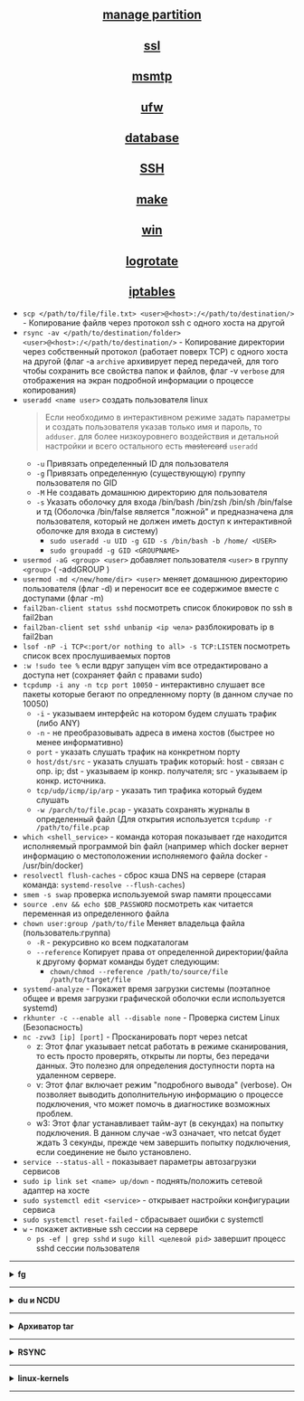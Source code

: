 <div align="center">

## [manage partition](https://github.com/Limewax163/help_unix/tree/main/manage_partition/README.md)

## [ssl](https://github.com/Limewax163/help_unix/tree/main/SSL/README.md)

## [msmtp](https://github.com/Limewax163/help_unix/tree/main/msmtp/README.md)

## [ufw](https://github.com/Limewax163/help_unix/tree/main/ufw/README.md)

## [database](https://github.com/Limewax163/help_unix/blob/main/database/README..md)

## [SSH](https://github.com/Limewax163/help_unix/blob/main/SSH/README.md)

## [make](https://github.com/Limewax163/help_unix/tree/main/make/README.md)

## [win](https://github.com/Limewax163/help_unix/tree/main/win/README.md)

## [logrotate](https://github.com/Limewax163/help_unix/blob/main/logrotate/README.md)

## [iptables](https://github.com/Limewax163/help_unix/blob/main/iptables/README.md)
</div>

- `scp </path/to/file/file.txt> <user>@<host>:/</path/to/destination/>` - Копирование файлв через протокол ssh с одного хоста на другой
- `rsync -av </path/to/destination/folder> <user>@<host>:/</path/to/destination/>` - Копирование директории через собственный протокол (работает поверх TCP) с одного хоста на другой (флаг -a `archive` архивирует перед передачей, для того чтобы сохранить все свойства папок и файлов, флаг -v `verbose` для отображения на экран подробной информации о процессе копирования)
- `useradd <name user>` создать пользователя linux
  >Если необходимо в интерактивном режиме задать параметры и создать пользователя указав только имя и пароль, то `adduser`. для более низкоуровнего воздействия и детальной настройки и всего остального есть ~~mastercard~~ `useradd`
  - `-u` Привязать определенный ID для пользователя
  - `-g` Привязать определенную (существующую) группу пользователя по GID
  - `-M` Не создавать домашнюю директорию для пользователя
  - `-s` Указать оболочку для входа /bin/bash /bin/zsh /bin/sh /bin/false и тд (Оболочка /bin/false является "ложной" и предназначена для пользователя, который не должен иметь доступ к интерактивной оболочке для входа в систему)
    - `sudo useradd -u UID -g GID -s /bin/bash -b /home/ <USER>`
    - `sudo groupadd -g GID <GROUPNAME>`
- `usermod -aG <group> <user>` добавляет пользователя `<user>` в группу `<group>` ( -addGROUP )
- `usermod -md </new/home/dir> <user>` меняет домашнюю директорию пользователя (флаг -d) и переносит все ее содержимое вместе с доступами (флаг -m)
- `fail2ban-client status sshd` посмотреть список блокировок по ssh в fail2ban
- `fail2ban-client set sshd unbanip <ip чела>` разблокировать ip в fail2ban
- `lsof -nP -i TCP<:port/or nothing to all> -s TCP:LISTEN` посмотреть список всех прослушиваемых портов
- `:w !sudo tee %` если вдруг запущен vim все отредактировано а доступа нет (сохраняет файл с правами sudo)
- `tcpdump -i any -n tcp port 10050` - интерактивно слушает все пакеты которые бегают по опредленному порту (в данном случае по 10050)
  - `-i` - указываем интерфейс на котором будем слушать трафик (либо ANY)
  - `-n` - не преобразовывать адреса в имена хостов (быстрее но менее информативно)
  - `port` - указать слушать трафик на конкретном порту
  - `host/dst/src` - указать слушать трафик который: host - связан с опр. ip; dst - указываем ip конкр. получателя; src - указываем ip конкр. источника.
  - `tcp/udp/icmp/ip/arp` - указать тип трафика который будем слушать
  - `-w /parch/to/file.pcap` - указать сохранять журналы в определенный файл (Для открытия используется `tcpdump -r /path/to/file.pcap`
- `which <shell_service>` - команда которая показывает где находится исполняемый программой bin файл (например which docker вернет информацию о местоположении исполняемого файла docker - /usr/bin/docker)
- `resolvectl flush-caches` - сброс кэша DNS на сервере (старая команда: `systemd-resolve --flush-caches`)
- `smem -s swap` проверка используемой swap памяти процессами
- `source .env && echo $DB_PASSWORD` посмотреть как читается переменная из определенного файла
- `chown user:group /path/to/file` Меняет владельца файла (пользователь:группа)
  - `-R` - рекурсивно ко всем подкаталогам
  - `--reference` Копирует права от определенной директории/файла к другому формат команды будет следующим:
    - `chown/chmod --reference /path/to/source/file /path/to/target/file`
- `systemd-analyze` - Покажет время загрузки системы (поэтапное общее и время загрузки графической оболочки если используется systemd)
- `rkhunter -c --enable all --disable none` - Проверка систем Linux (Безопасность)
- `nc -zvw3 [ip] [port]` - Просканировать порт через netcat
  - z: Этот флаг указывает netcat работать в режиме сканирования, то есть просто проверять, открыты ли порты, без передачи данных. Это полезно для определения доступности порта на удаленном сервере.
  - v: Этот флаг включает режим "подробного вывода" (verbose). Он позволяет выводить дополнительную информацию о процессе подключения, что может помочь в диагностике возможных проблем.
  - w3: Этот флаг устанавливает тайм-аут (в секундах) на попытку подключения. В данном случае -w3 означает, что netcat будет ждать 3 секунды, прежде чем завершить попытку подключения, если соединение не было установлено.
- `service --status-all` - показывает параметры автозагрузки сервисов
- `sudo ip link set <name> up/down` - поднять/положить сетевой адаптер на хосте
- `sudo systemctl edit <service>` - открывает настройки конфигурации сервиса
- `sudo systemctl reset-failed` - сбрасывает ошибки с systemctl
- `w` - покажет активные ssh сессии на сервере
  - `ps -ef | grep sshd` и `sugo kill <целевой pid>` завершит процесс sshd сессии пользователя
___

<details>
  <summary><b>fg</b></summary>

 >Сочетанием клавиш `<Ctrl> + <z>` можно отправить интерактивную задачу из консоли в фон

 - `jobs` - посмотреть все задачи в фоне
 - `fg %<номер_задания>` - открыть указанную задачу из фона
 - `kill job`
    ```
    $ jobs
    [1]+  Running                 sleep 100 &

    $ kill %1
    [1]+  Terminated              sleep 100
    ```
</details>

___

<details>
  <summary><b>du и NCDU</b></summary>

`sudo du -sch * .[!.]* | sort -rh | head` - для поиска и сортировки по размеру через du

1. `du` команда для вывода информации о размере файлов и директорий.
2. `-shc` * .[!.]* это опции du, которые указывают команде следующее:
- `s` (или --summarize) позволяет показать только общий размер для каждого аргумента (файл или директория)
- `h` (или --human-readable) выводит размер в удобном для чтения формате (например, KB, MB, GB)
- `c` (или --total) добавляет итоговую строку в конце вывода с общим размером всех файлов и директорий
- * - обрабатывает все файлы и директории в текущей директории.
- `.[!.]*` - обрабатывает скрытые файлы и директории (начинающиеся с точки), кроме . 
3. `|` - это символ "pipe", который перенаправляет вывод одной команды на ввод другой
4. `sort -rh` это команда для сортировки входных данных:
- `-r` (или --reverse) - сортирует в обратном порядке
- `-h` (или --human-numeric-sort) сортирует числа в удобном для чтения формате (например, KB, MB, GB)
5. `head` - это команда для вывода первых строк входных данных (по умолчанию первые 10 строк)

`ncdu /path/to/scan` сервис который сканирует файловую систему и показывает занятое место (визуальный буст du)

</details>

___

<details>
  <summary><b>Архиватор tar</b></summary>

- Флаги:
  - `-c` --create: Создать архив.
  - `-x` --extract, --get: Извлечь файлы из архива.
  - `-f` --file <архив>: Указать имя файла архива.
  - `-t` --list: Показать содержимое архива.
  - `-v` --verbose: Вывести подробный вывод.
  - `-z` --gzip: Использовать gzip для компрессии или декомпрессии архива.
  - `-j` --bzip2: Использовать bzip2 для компрессии или декомпрессии архива.
  - `-r` --append: Добавить файлы к существующему архиву.
  - `--delete:` Удалить файлы из архива.
  - `--strip-components <число>:` Удалить указанное количество компонент пути при извлечении файлов.
  - `--exclude=<шаблон>:` Исключить определенные файлы/директории из архивации (`tar --exclude=/path/to/target_dir/exclude_dir -zcvf /path/to/archive.tar.gz /path/to/target_dir`)
  - `--wildcards:` Включить обработку шаблонов в именах файлов.

</details>

___

<details>
  <summary><b>RSYNC</b></summary>

`rsync -av --ignore-non-existing test2/ test1/`

> rsync в данной команде из директории test2 рекурсивно копирует все файлы и вставляет в директорию test1, причем всю остальную структуру директорий и каталогов он оставляет не тронутой. Условный файл находившийся в test2/path/to/FILE будет скопирован в директорию
> test1/path/to/FILE, а остальные файлы в этой директори останутся не тронутыми

- по флагам:

  - `-a` - это флаг для архивного режима, который включает рекурсивное копирование файлов и директорий, сохранение метаданных (включая права доступа, временные метки и т.д.), и также сохраняет ссылки и устройства.
  - `-v` - это флаг, который включает подробный вывод (verbose mode), позволяя увидеть информацию о копируемых файлах и процессе.
  - `--ignore-non-existing` - опция, которая позволяет игнорировать отсутствующие файлы в директории назначения (если в директории назначения есть файл test_file, а в директории с которой синхронизируются такого файла нет, то он не будет учтен в синхронизации)
  - `--ignore-existing` - опция, которая позволяет игнорировать существующие файлы в директории назначения (если в диретории назначения есть файл test_file И в директории с которой выполняется синхронизация этот файл есть, то он не будет учтен для синхронизации)
  - `--exclude=".env"` - опция, которая исключает копирование файлов (в данном случае конкретный файл - .env и т.д.)

</details>

___

<details>
  <summary><b>linux-kernels</b></summary>

  Красиво и без заморочек можно воспользоваться инструментом `Mainline Kernels`
  ```
  sudo add-apt-repository ppa:cappelikan/ppa
  sudo apt update && sudo apt full-upgrade
  sudo apt install -y mainline
  ```

  После установки нового ядра если при загрузке системы возникает ошибка `bad shim signature` первоначально убедиться что в биосе отключен режим `secure boot`
  
</details>

___
